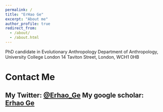 ```yaml
---
permalink: /
title: "ErHao Ge"
excerpt: "About me"
author_profile: true
redirect_from: 
  - /about/
  - /about.html
---
```

PhD candidate in Evolutionary Anthropology
Department of Anthropology, University College London
14 Taviton Street, London, WCH1 0HB

Contact Me
======
My Twitter: [@Erhao_Ge]()
My google scholar: [Erhao Ge](https://scholar.google.com/citations?hl=en&user=xfql_RYAAAAJ)
------
